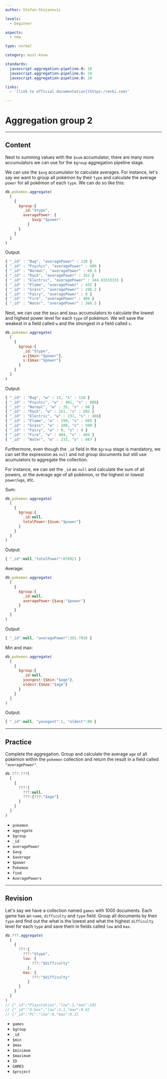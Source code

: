 ```yaml
---
author: Stefan-Stojanovic

levels:
  - beginner

aspects:
  - new

type: normal

category: must-know

standards:
  javascript.aggregation-pipeline.0: 10
  javascript.aggregation-pipeline.6: 10
  javascript.aggregation-pipeline.8: 10

links:
  - '[link to official documentation](https://enki.com)'

---
```

# Aggregation group 2
---
## Content

Next to summing values with the `$sum` accumulator, there are many more accumulators we can use for the `$group` aggregation pipeline stage.

We can use the `$avg` accumulator to calculate averages. For instance, let's say we want to group all pokémon by their `type` and calculate the average `power` for all pokémon of each `type`. We can do so like this:
```javascript
db.pokemon.aggregate(
  [
    {
      $group:{
        _id:"$type",
        averagePower: {
            $avg:"$power"
          }
      }
    }
  ]
)
```
Output:
```javascript
{ "_id" : "Bug", "averagePower" : 120 }
{ "_id" : "Psychic", "averagePower" : 600 }
{ "_id" : "Normal", "averagePower" : 60.5 }
{ "_id" : "Rock", "averagePower" : 352 }
{ "_id" : "Electric", "averagePower" : 344.83333333 }
{ "_id" : "Flame", "averagePower" : 432 }
{ "_id" : "Grass", "averagePower" : 296.2 }
{ "_id" : "Fairy", "averagePower" : 0 }
{ "_id" : "Fire", "averagePower" : 404 }
{ "_id" : "Water", "averagePower" : 366.5 }
```

Next, we can use the `$min` and `$max` accumulators to calculate the lowest and highest power level for each `type` of pokémon. We will save the weakest in a field called `w` and the strongest in a field called `s`.
```javascript
db.pokemon.aggregate(
  [
    {
      $group:{
        _id:"$type",
        w:{$min:"$power"},
        s:{$max:"$power"}
      }
    }
  ]
)
```
Output:
```javascript
{ "_id" : "Bug", "w" : 15, "s" : 120 }
{ "_id" : "Psychic", "w" : 401, "s" : 800}
{ "_id" : "Normal", "w" : 35, "s" : 86 }
{ "_id" : "Rock", "w" : 251, "s" : 502 }
{ "_id" : "Electric", "w" : 231, "s" : 486}
{ "_id" : "Flame", "w" : 199, "s" : 665 }
{ "_id" : "Grass", "w" : 100, "s" : 500 }
{ "_id" : "Fairy", "w" : 0, "s" : 0 }
{ "_id" : "Fire", "w" : 404, "s" : 404 }
{ "_id" : "Water", "w" : 233, "s" : 667 }
```

Furthermore, even though the `_id` field in the `$group` stage is mandatory, we can set the expression as `null` and not group documents but still use acumulators to aggregate the collection.

For instance, we can set the `_id` as `null` and calculate the sum of all powers, or the average age of all pokémon, or the highest or lowest `power`/`age`, etc.

Sum:
```javascript
db.pokemon.aggregate(
  [
    {
      $group:{
        _id:null,
        totalPower:{$sum:"$power"}
      }
    }
  ]
)
```
Output:
```javascript
{ "_id":null,"totalPower":878921 }
```
Average:
```javascript
db.pokemon.aggregate(
  [
    {
      $group:{
        _id:null,
        averagePower:{$avg:"$power"}
      }
    }
  ]
)
```
Output:
```javascript
{ "_id":null, "averagePower":391.7016 }
```
Min and max:
```javascript
db.pokemon.aggregate(
  [
    {
      $group:{
        _id:null,
        youngest:{$min:"$age"},
        oldest:{$max:"$age"}
      }
    }
  ]
)
```
Output:
```javascript
{ "_id":null, "youngest":1, "oldest":89 }
```
---
## Practice

Complete the aggregation.
Group and calculate the average `age` of all pokémon within the `pokemon` collection and return the result in a field called `"averagePower"`.

```javascript
db.???.???(
  [
    {
      ???:{
        ???:null,
        ???:{???:"$age"}
      }
    }
  ]
)
```

* `pokemon`
* `aggregate`
* `$group`
* `_id`
* `averagePower`
* `$avg`
* `$average`
* `$power`
* `Pokemon`
* `find`
* `AveragePowers`


---
## Revision

Let's say we have a collection named `games` with 1000 documents. Each game has an `name`, `difficulty` and `type` field. Group all documents by their `type` and find out the what is the lowest and what the highest `difficulty` level for each `type` and save them in fields called `low` and `max`.

```javascript
db.???.aggregate(
  [
    {
      ???:{
        ???:"$type",
        low: {
            ???:"$difficulty"
          },
        max: {
            ???:"$difficulty"
          }
      }
    }
  ]
)
// {"_id":"Playstation","low":1,"max":10}
// {"_id":"X-box","low":2.1,"max":9.4}
// {"_id":"PC","low":0,"max":9.1}
```

* `games`
* `$group`
* `_id`
* `$min`
* `$max`
* `$minimum`
* `$maximum`
* `ID`
* `GAMES`
* `$project`
